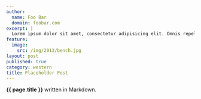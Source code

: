 ```yaml
---
author:
  name: Foo Bar
  domain: foobar.com
excerpt: |
  Lorem ipsum dolor sit amet, consectetur adipisicing elit. Omnis repellendus iure nemo. Cum, perferendis, fugit, quaerat necessitatibus voluptatibus sapiente vero magnam similique sit neque natus.
feature:
  image:
    src: /img/2013/bench.jpg
layout: post
published: true
category: western
title: Placeholder Post
---
```


**{{ page.title }}** written in Markdown.
